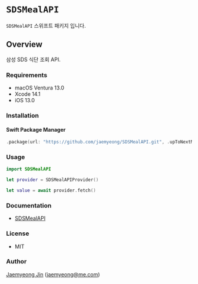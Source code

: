 # ``SDSMealAPI``

``SDSMealAPI`` 스위프트 패키지 입니다.

## Overview

삼성 SDS 식단 조회 API.

### Requirements

- macOS Ventura 13.0
- Xcode 14.1
- iOS 13.0

### Installation

#### Swift Package Manager

```swift
.package(url: "https://github.com/jaemyeong/SDSMealAPI.git", .upToNextMajor(from: "0.1.8"))
```

### Usage

```swift
import SDSMealAPI

let provider = SDSMealAPIProvider()

let value = await provider.fetch()
```

### Documentation

- [SDSMealAPI](https://sds-meal-api.jaemyeong.com/docs/documentation/sdsmealapi/)

### License

- MIT

### Author

[Jaemyeong Jin](https://github.com/jaemyeong) ([jaemyeong@me.com](mailto:jaemyeong@me.com))
